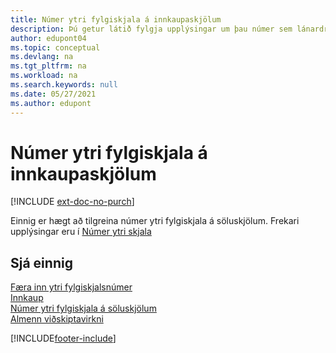 ```yaml
---
title: Númer ytri fylgiskjala á innkaupaskjölum
description: Þú getur látið fylgja upplýsingar um þau númer sem lánardrottnar úthluta á skjöl sem þeir senda þér með því að nota reitinn Númer ytra skjals eða reitinn Tilvísunarnúmer notanda. Nánar um muninn á reitunum tveimur hér.
author: edupont04
ms.topic: conceptual
ms.devlang: na
ms.tgt_pltfrm: na
ms.workload: na
ms.search.keywords: null
ms.date: 05/27/2021
ms.author: edupont
---
```

# <a name="external-document-numbers-on-purchase-documents"></a>Númer ytri fylgiskjala á innkaupaskjölum

[!INCLUDE [ext-doc-no-purch](includes/ext-doc-no-purch.md)]

Einnig er hægt að tilgreina númer ytri fylgiskjala á söluskjölum. Frekari upplýsingar eru í [Númer ytri skjala](sales-how-invoice-sales.md#external-document-numbers)

## <a name="see-also"></a>Sjá einnig

[Færa inn ytri fylgiskjalsnúmer](across-enter-external-document-numbers.md)  
[Innkaup](purchasing-manage-purchasing.md)  
[Númer ytri fylgiskjala á söluskjölum](sales-how-invoice-sales.md#external-document-numbers)  
[Almenn viðskiptavirkni](ui-across-business-areas.md)  

[!INCLUDE[footer-include](includes/footer-banner.md)]
